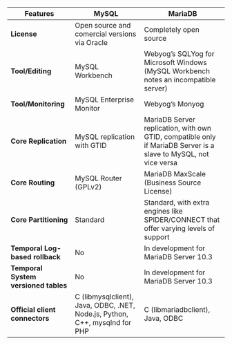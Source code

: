 | Features | MySQL | MariaDB |
|---|---|---|
| **License** | Open source and comercial versions via Oracle	| Completely open source |
| **Tool/Editing** | MySQL Workbench | Webyog’s SQLYog for Microsoft Windows (MySQL Workbench notes an incompatible server) |
| **Tool/Monitoring** | MySQL Enterprise Monitor | Webyog’s Monyog |
| **Core Replication** | MySQL replication with GTID | MariaDB Server replication, with own GTID, compatible only if MariaDB Server is a slave to MySQL, not vice versa |
| **Core Routing** | MySQL Router (GPLv2) | MariaDB MaxScale (Business Source License) |
| **Core Partitioning** | Standard | Standard, with extra engines like SPIDER/CONNECT that offer varying levels of support |
| **Temporal Log-based rollback** | No | In development for MariaDB Server 10.3 |
| **Temporal System versioned tables** | No | In development for MariaDB Server 10.3 |
| **Official client connectors** | C (libmysqlclient), Java, ODBC, .NET, Node.js, Python, C++, mysqlnd for PHP | C (libmariadbclient), Java, ODBC |
